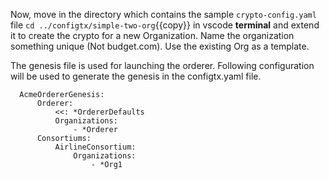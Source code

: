 Now, move in the directory which contains the sample `crypto-config.yaml` file `cd ../configtx/simple-two-org`{{copy}} in vscode **terminal** and extend it to create the crypto for a new Organization.  Name the organization something unique (Not budget.com).  Use the existing Org as a template.

The genesis file is used for launching the orderer. Following configuration will be used to generate the genesis in the configtx.yaml file.

```
  AcmeOrdererGenesis:
      Orderer:
          <<: *OrdererDefaults
          Organizations:
              - *Orderer
      Consortiums:
          AirlineConsortium:
              Organizations:
                  - *Org1
```
